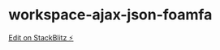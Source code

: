 # workspace-ajax-json-foamfa

[Edit on StackBlitz ⚡️](https://stackblitz.com/edit/workspace-ajax-json-foamfa)